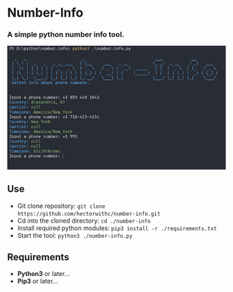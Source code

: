 # **Number-Info**

### A simple python number info tool.

![Showcase](./assets/showcase-2.png)

## **Use**
- Git clone repository: `git clone https://github.com/hectorwithc/number-info.git`
- Cd into the cloned directory: `cd ./number-info`
- Install required python modules: `pip3 install -r ./requirements.txt`
- Start the tool: `python3 ./number-info.py`

## **Requirements**
- **Python3** or later...
- **Pip3** or later...
